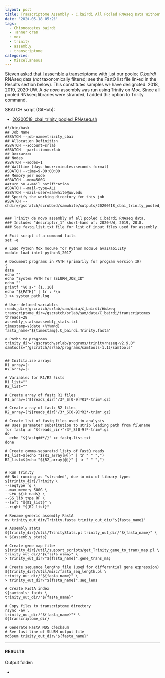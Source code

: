 ```yaml
---
layout: post
title: Transcriptome Assembly - C.bairdi All Pooled RNAseq Data Without Taxonomic Filters with Trinity on Mox
date: '2020-05-18 05:28'
tags:
  - Chionoecetes bairdi
  - Tanner crab
  - mox
  - trinity
  - assembly
  - transcriptome
categories:
  - Miscellaneous
---
```

[Steven asked that I assemble a transcriptome](https://github.com/RobertsLab/resources/issues/936) with just  our pooled _C.bairdi_ RNAseq data (_not_ taxonomically filtered; see the FastQ list file linked in the Results section below). This constitutes samples we have designated: 2018, 2019, 2020-UW. A _de novo_ assembly was run using Trinity on Mox. Since all pooled RNAseq libraries were stranded, I added this option to Trinity command.


SBATCH script (GitHub):

- [20200518_cbai_trinity_pooled_RNAseq.sh](https://github.com/RobertsLab/sams-notebook/blob/master/sbatch_scripts/20200518_cbai_trinity_pooled_RNAseq.sh)

```shell
#!/bin/bash
## Job Name
#SBATCH --job-name=trinity_cbai
## Allocation Definition
#SBATCH --account=srlab
#SBATCH --partition=srlab
## Resources
## Nodes
#SBATCH --nodes=1
## Walltime (days-hours:minutes:seconds format)
#SBATCH --time=9-00:00:00
## Memory per node
#SBATCH --mem=500G
##turn on e-mail notification
#SBATCH --mail-type=ALL
#SBATCH --mail-user=samwhite@uw.edu
## Specify the working directory for this job
#SBATCH --chdir=/gscratch/scrubbed/samwhite/outputs/20200518_cbai_trinity_pooled_RNAseq


### Trinity de novo assembly of all pooled C.bairdi RNAseq data.
### Includes "descriptor_1" short-hand of: 2020-UW, 2019, 2018.
### See fastq.list.txt file for list of input files used for assembly.

# Exit script if a command fails
set -e

# Load Python Mox module for Python module availability
module load intel-python3_2017

# Document programs in PATH (primarily for program version ID)
{
date
echo ""
echo "System PATH for $SLURM_JOB_ID"
echo ""
printf "%0.s-" {1..10}
echo "${PATH}" | tr : \\n
} >> system_path.log

# User-defined variables
reads_dir=/gscratch/srlab/sam/data/C_bairdi/RNAseq
transcriptome_dir=/gscratch/srlab/sam/data/C_bairdi/transcriptomes
threads=28
assembly_stats=assembly_stats.txt
timestamp=$(date +%Y%m%d)
fasta_name="${timestamp}.C_bairdi.Trinity.fasta"

# Paths to programs
trinity_dir="/gscratch/srlab/programs/trinityrnaseq-v2.9.0"
samtools="/gscratch/srlab/programs/samtools-1.10/samtools"


## Inititalize arrays
R1_array=()
R2_array=()

# Variables for R1/R2 lists
R1_list=""
R2_list=""

# Create array of fastq R1 files
R1_array=("${reads_dir}"/3*_S[0-9]*R1*-trim*.gz)

# Create array of fastq R2 files
R2_array=("${reads_dir}"/3*_S[0-9]*R2*-trim*.gz)

# Create list of fastq files used in analysis
## Uses parameter substitution to strip leading path from filename
for fastq in "${reads_dir}"/3*_S[0-9]*-trim*.gz
do
  echo "${fastq##*/}" >> fastq.list.txt
done

# Create comma-separated lists of FastQ reads
R1_list=$(echo "${R1_array[@]}" | tr " " ",")
R2_list=$(echo "${R2_array[@]}" | tr " " ",")


# Run Trinity
## Not running as "stranded", due to mix of library types
${trinity_dir}/Trinity \
--seqType fq \
--max_memory 500G \
--CPU ${threads} \
--SS_lib_type RF \
--left "${R1_list}" \
--right "${R2_list}"

# Rename generic assembly FastA
mv trinity_out_dir/Trinity.fasta trinity_out_dir/"${fasta_name}"

# Assembly stats
${trinity_dir}/util/TrinityStats.pl trinity_out_dir/"${fasta_name}" \
> ${assembly_stats}

# Create gene map files
${trinity_dir}/util/support_scripts/get_Trinity_gene_to_trans_map.pl \
trinity_out_dir/"${fasta_name}" \
> trinity_out_dir/"${fasta_name}".gene_trans_map

# Create sequence lengths file (used for differential gene expression)
${trinity_dir}/util/misc/fasta_seq_length.pl \
trinity_out_dir/"${fasta_name}" \
> trinity_out_dir/"${fasta_name}".seq_lens

# Create FastA index
${samtools} faidx \
trinity_out_dir/"${fasta_name}"

# Copy files to transcriptome directory
rsync -av \
trinity_out_dir/"${fasta_name}"* \
${transcriptome_dir}

# Generate FastA MD5 checksum
# See last line of SLURM output file
md5sum trinity_out_dir/"${fasta_name}"
```

---

#### RESULTS

Output folder:

- []()
